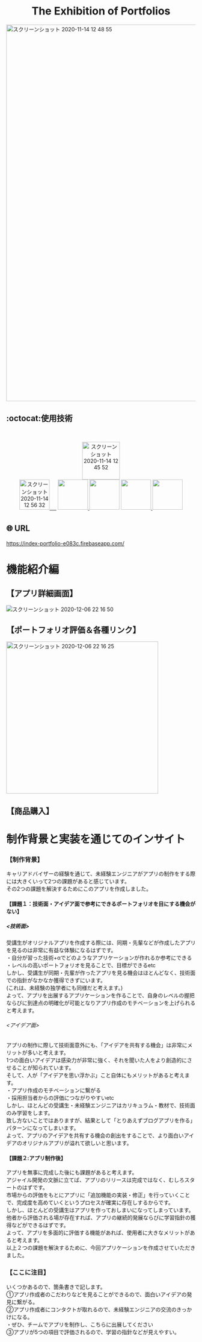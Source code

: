 <h1 align="center">The Exhibition of Portfolios</h1>
<img width="1000" alt="スクリーンショット 2020-11-14 12 48 55" src="https://user-images.githubusercontent.com/73022482/101280901-3896bd80-380f-11eb-85e7-4f660e6c1304.png">



## :octocat:使用技術
<br>
<p align="center">
  <a href="https://ja.reactjs.org/">
    <img   alt="スクリーンショット 2020-11-14 12 45 52" src="https://user-images.githubusercontent.com/73022482/99139136-889fbb80-2679-11eb-8e05-362e2704a06b.png" height="100px;">
  </a>
  <br>
  <a href="https://console.firebase.google.com/">
<img  height="80px" alt="スクリーンショット 2020-11-14 12 56 32" src="https://user-images.githubusercontent.com/73022482/99139179-edf3ac80-2679-11eb-944e-f9ef1a4d964a.png">
　</a>
  <a href="https://redux.js.org/">
    <img src="https://user-images.githubusercontent.com/73022482/99139277-8a1db380-267a-11eb-9032-f58d42f4966d.png" height="80px;" />
  </a>
  <a href="https://reactrouter.com/"><img src="https://user-images.githubusercontent.com/73022482/99139354-365f9a00-267b-11eb-92c2-2f24201ec605.jpg" height="80px;" /></a>
  <a href="https://material-ui.com/"><img src="https://user-images.githubusercontent.com/73022482/99183709-27fba600-2781-11eb-9976-690fa6b676b2.png" height="80px;" />
  </a>
  <a href="https://www.chartjs.org/"><img src="https://user-images.githubusercontent.com/73022482/101280943-7a276880-380f-11eb-912c-25d4945f105a.png" height="80px;" />
  </a>
  
</p> 

## 🌐 URL 　
https://index-portfolio-e083c.firebaseapp.com/



# 機能紹介編　　

## 【アプリ詳細画面】
![スクリーンショット 2020-12-06 22 16 50](https://user-images.githubusercontent.com/73022482/101281150-d8088000-3810-11eb-927d-c3573ddaccf2.png)


## 【ポートフォリオ評価＆各種リンク】
<img width="404" alt="スクリーンショット 2020-12-06 22 16 25" src="https://user-images.githubusercontent.com/73022482/101281154-dc349d80-3810-11eb-9773-a0d70c85806d.png">



## 【商品購入】


# 制作背景と実装を通じてのインサイト  

### 【制作背景】               
キャリアドバイザーの経験を通じて、未経験エンジニアがアプリの制作をする際には大きくいって2つの課題があると感じています。                       
その2つの課題を解決するためにこのアプリを作成しました。                
#### 【課題１：技術面・アイデア面で参考にできるポートフォリオを目にする機会がない】                  
##### <技術面>            
受講生がオリジナルアプリを作成する際には、同期・先輩などが作成したアプリを見るのは非常に有益な体験になるはずです。                    
・自分が習った技術+αでどのようなアプリケーションが作れるか参考にできる                   
・レベルの高いポートフォリオを見ることで、目標ができるetc                    
しかし、受講生が同期・先輩が作ったアプリを見る機会はほとんどなく、技術面での指針がなかなか獲得できずにいます。                                    
(これは、未経験の独学者にも同様だと考えます。)                             
よって、アプリを出展するアプリケーションを作ることで、自身のレベルの握把ならびに到達点の明確化が可能となりアプリ作成のモチベーションを上げられると考えます。                      
###### <アイデア面>       
アプリの制作に際して技術面意外にも、「アイデアを共有する機会」は非常にメリットが多いと考えます。                        
1つの面白いアイデアは感染力が非常に強く、それを聞いた人をより創造的にさせることが知られています。                            
そして、人が「アイデアを思い浮かぶ」こと自体にもメリットがあると考えます。                    
・アプリ作成のモチベーションに繋がる                   
・採用担当者からの評価につながりやすいetc                       
しかし、ほとんどの受講生・未経験エンジニアはカリキュラム・教材で、技術面のみ学習をします。                      
致し方ないことではありますが、結果として「とりあえずブログアプリを作る」パターンになってしまいます。                         
よって、アプリのアイデアを共有する機会の創出をすることで、より面白いアイデアのオリジナルアプリが溢れて欲しいと思います。                        
#### 【課題２:アプリ制作後】          
アプリを無事に完成した後にも課題があると考えます。                       
アジャイル開発の文脈に立てば、アプリのリリースは完成ではなく、むしろスタートのはずです。                
市場からの評価をもとにアプリに「追加機能の実装・修正」を行っていくことで、完成度を高めていくというプロセスが確実に存在しするからです。                      
しかし、ほとんどの受講生はアプリを作っておしまいになってしまっています。                    
他者から評価される場が存在すれば、アプリの継続的発展ならびに学習指針の獲得などができるはずです。                 
よって、アプリを多面的に評価する機能があれば、使用者に大きなメリットがあると考えます。                         
以上２つの課題を解決するために、今回アプリケーションを作成させていただきました。                        

### 【ここに注目】            
いくつかあるので、箇条書きで記します。                 
①アプリ作成者のこだわりなどを見ることができるので、面白いアイデアの発見に繋がる。                      
②アプリ作成者にコンタクトが取れるので、未経験エンジニアの交流のきっかけになる。                         
・ぜひ、チームでアプリを制作し、こちらに出展してください                            
③アプリが5つの項目で評価されるので、学習の指針などが見えやすい。                                 
